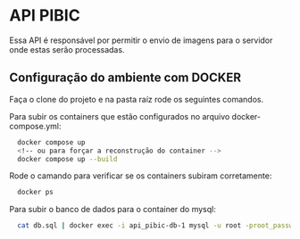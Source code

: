 
# API PIBIC
Essa API é responsável por permitir o envio de imagens para o servidor onde estas serão processadas.



## Configuração do ambiente com DOCKER

Faça o clone do projeto e na pasta raíz rode os seguintes comandos.

Para subir os containers que estão configurados no arquivo docker-compose.yml:
```bash
  docker compose up  
  <!-- ou para forçar a reconstrução do container -->
  docker compose up --build
```

Rode o camando para verificar se os containers subiram corretamente:
```bash
  docker ps
```

Para subir o banco de dados para o container do mysql:
```bash
  cat db.sql | docker exec -i api_pibic-db-1 mysql -u root -proot_password db_pesquisa
```